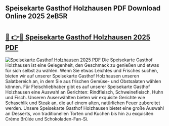 ## Speisekarte Gasthof Holzhausen PDF Download Online 2025 2eB5R

# <h2><a href="http://gcahg1.nevu.top/?p=Speisekarte+Gasthof+Holzhausen">🔗 👉🔴 Speisekarte Gasthof Holzhausen 2025 PDF</a></h2>

[![Speisekarte Gasthof Holzhausen 2025 PDF](https://i.imgur.com/dBaPXMq.png)](http://gcahg1.nevu.top/?p=Speisekarte+Gasthof+Holzhausen)
Die Speisekarte Gasthof Holzhausen ist eine Gelegenheit, den Geschmack zu genießen und etwas für sich selbst zu wählen. Wenn Sie etwas Leichtes und Frisches suchen, bieten wir auf unserer Speisekarte Gasthof Holzhausen unseren Salatbereich an, in dem Sie aus frischen Gemüse- und Obstsalaten wählen können. Für Fleischliebhaber gibt es auf unserer Speisekarte Gasthof Holzhausen eine Auswahl an Gerichten: Rindfleisch, Schweinefleisch, Huhn und Fisch. Unseren Auserwählten bieten wir exquisite Gerichte wie Schaschlik und Steak an, die auf einem alten, natürlichen Feuer zubereitet werden. Unsere Speisekarte Gasthof Holzhausen bietet eine große Auswahl an Desserts, von traditionellen Torten und Kuchen bis hin zu exquisiten Crème Brûlée und Schokoladen-Fan-Si.
